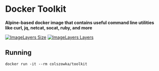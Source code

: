 # Docker Toolkit

**Alpine-based docker image that contains useful command line utilities like curl, jq, netcat, socat, ruby, and more**

[![ImageLayers Size](https://img.shields.io/imagelayers/image-size/colszowka/toolkit/latest.svg?maxAge=2592000?style=flat-square)](https://hub.docker.com/r/colszowka/toolkit)
[![ImageLayers Layers](https://img.shields.io/imagelayers/layers/colszowka/toolkit/latest.svg?maxAge=2592000?style=flat-square)](https://hub.docker.com/r/colszowka/toolkit)

## Running

```
docker run -it --rm colszowka/toolkit
```